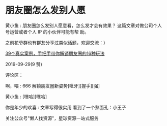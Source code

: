 # 朋友圈怎么发别人愿

黄小鱼 : 朋友圈怎么发别人愿意看，怎么发才会有效果？ 这篇文章对做公司个人号运营或者个人 IP 的小伙伴可能有帮 助。

之前花爷群也有群友分享过类似话题，欢迎交流：）

[39](https://mp.weixin.qq.com/s/U0Le2vo2SsO1x0mSfqSOHg)[个真实案例，手把手带你解锁朋友圈的](https://mp.weixin.qq.com/s/U0Le2vo2SsO1x0mSfqSOHg)[16](https://mp.weixin.qq.com/s/U0Le2vo2SsO1x0mSfqSOHg)[种玩法](https://mp.weixin.qq.com/s/U0Le2vo2SsO1x0mSfqSOHg)

2019-09-29(9 赞)

评论区：

啊，喂 : 666 解锁朋友圈新姿势[呲牙][握手][强]

黄小鱼 : [嘿哈][嘿哈]

你是年少的欢喜 : 文章写得很实用 看到了一个熟面孔：小王子

关注公众号"懒人找资源"，星球资源一站式服务